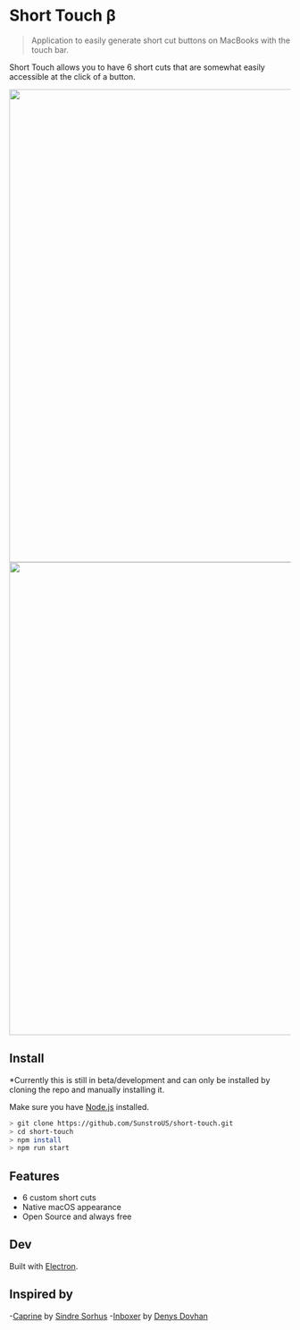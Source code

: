 # Short Touch β

> Application to easily generate short cut buttons on MacBooks with the touch bar.

Short Touch allows you to have 6 short cuts that are somewhat easily accessible at the click of a button.

<a href="https://github.com/SunstroUS/short-touch/releases">
	<img src="https://i.imgur.com/nyvnoy2.png" width="846">
</a>

<a href="https://github.com/SunstroUS/short-touch/releases">
	<img src="https://i.imgur.com/phhQq0V.png" width="846">
</a>

## Install

*Currently this is still in beta/development and can only be installed by cloning the repo and manually installing it.

Make sure you have [Node.js](http://nodejs.org/) installed.

```sh
> git clone https://github.com/SunstroUS/short-touch.git
> cd short-touch
> npm install
> npm run start
```

## Features

- 6 custom short cuts
- Native macOS appearance
- Open Source and always free

## Dev

Built with [Electron](https://electronjs.org).

## Inspired by

-[Caprine](https://github.com/sindresorhus/caprine) by [Sindre Sorhus](https://github.com/sindresorhus)
-[Inboxer](https://github.com/denysdovhan/inboxer) by [Denys Dovhan](https://github.com/denysdovhan)